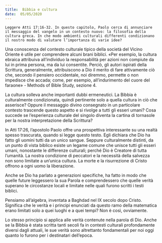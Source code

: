 ```yaml
---
title:  Bibbia e cultura
date:  05/05/2020
---
```


`Leggere Atti 17:16-32. In questo capitolo, Paolo cerca di annunciare il messaggio del vangelo in un contesto nuovo: la filosofia della cultura greca. In che modo ambienti culturali differenti condizionano il nostro modo di valutare l’importanza di varie idee?`

Una conoscenza del contesto culturale tipico della società del Vicino Oriente è utile per comprendere alcuni brani biblici. «Per esempio, la cultura ebraica attribuiva all’individuo la responsabilità per azioni non compiute da lui in prima persona, ma da lui consentite. Perciò, gli autori ispirati della Scrittura, generalmente, attribuiscono a Dio il merito di fare attivamente ciò che, secondo il pensiero occidentale, noi diremmo, permette o non impedisce che accada; come, per esempio, all’indurimento del cuore del faraone» - Methods of Bible Study, sezione 4.

La cultura solleva anche importanti dubbi ermeneutici. La Bibbia è culturalmente condizionata, quindi pertinente solo a quella cultura in ciò che asserisce? Oppure il messaggio divino consegnato in un particolare contesto trascende questo aspetto e si rivolge a tutti gli esseri umani? Cosa succede se l’esperienza culturale del singolo diventa la cartina di tornasole per la nostra interpretazione della Scrittura?

In Atti 17:26, l’apostolo Paolo offre una prospettiva interessante su una realtà spesso trascurata, quando si legge questo testo. Egli dichiara che Dio ha fatto gli uomini tutti da un unico sangue. Seppure culturalmente distinti, da un punto di vista biblico esiste un legame comune che unisce tutti gli esseri umani, nonostante le differenze culturali; perché Dio è Creatore di tutta l’umanità. La nostra condizione di peccatori e la necessità della salvezza non sono limitate a un’unica cultura. La morte e la risurrezione di Cristo offrono a ogni uomo la liberazione.

Anche se Dio ha parlato a generazioni specifiche, ha fatto in modo che quelle future leggessero la sua Parola e comprendessero che quelle verità superano le circostanze locali e limitate nelle quali furono scritti i testi biblici.

Pensiamo all’algebra, inventata a Baghdad nel IX secolo dopo Cristo. Significa che le verità e i principi enunciati da questo ramo della matematica erano limitati solo a quei luoghi e a quei tempi? Non è così, ovviamente.

Lo stesso principio si applica alle verità contenute nella parola di Dio. Anche se la Bibbia è stata scritta tanti secoli fa in contesti culturali profondamente diversi dagli attuali, le sue verità sono altrettanto fondamentali per noi oggi quanto lo furono per i destinatari dell’epoca.